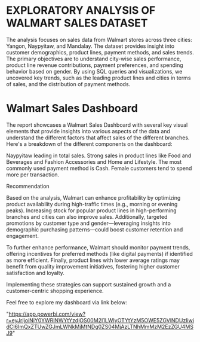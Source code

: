 # EXPLORATORY ANALYSIS OF WALMART SALES DATASET
The analysis focuses on sales data from Walmart stores across three cities: Yangon, Naypyitaw, and Mandalay. The dataset provides insight into customer demographics, product lines, payment methods, and sales trends. The primary objectives are to understand city-wise sales performance, product line revenue contributions, payment preferences, and spending behavior based on gender. By using SQL queries and visualizations, we uncovered key trends, such as the leading product lines and cities in terms of sales, and the distribution of payment methods.

# Walmart Sales Dashboard
The report showcases a Walmart Sales Dashboard with several key visual elements that provide insights into various aspects of the data and understand the different factors that affect sales of the different branches. Here's a breakdown of the different components on the dashboard:

Naypyitaw leading in total sales.
Strong sales in product lines like Food and Beverages and Fashion Accessories and Home and Lifestyle.
The most commonly used payment method is Cash.
Female customers tend to spend more per transaction.

Recommendation

Based on the analysis, Walmart can enhance profitability by optimizing product availability during high-traffic times (e.g., morning or evening peaks). Increasing stock for popular product lines in high-performing branches and cities can also improve sales. Additionally, targeted promotions by customer type and gender—leveraging insights into demographic purchasing patterns—could boost customer retention and engagement.

To further enhance performance, Walmart should monitor payment trends, offering incentives for preferred methods (like digital payments) if identified as more efficient. Finally, product lines with lower average ratings may benefit from quality improvement initiatives, fostering higher customer satisfaction and loyalty.

Implementing these strategies can support sustained growth and a customer-centric shopping experience.

Feel free to explore my dashboard via link below:

"https://app.powerbi.com/view?r=eyJrIjoiNjY0YWRlNWYtYzdjOS00M2I1LWIyOTYtYzM5OWE5ZGVlNDUzIiwidCI6ImQxZTUwZGJmLWNkMjMtNDg0ZS04MjAzLTNhMmMzM2EzZGU4MSJ9"
